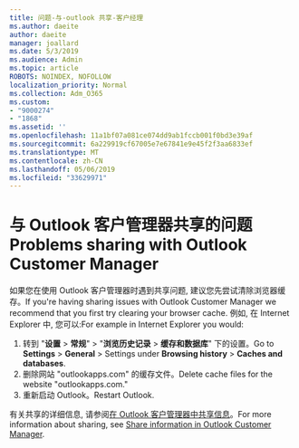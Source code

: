 ```yaml
---
title: 问题-与-outlook 共享-客户经理
ms.author: daeite
author: daeite
manager: joallard
ms.date: 5/3/2019
ms.audience: Admin
ms.topic: article
ROBOTS: NOINDEX, NOFOLLOW
localization_priority: Normal
ms.collection: Adm_O365
ms.custom:
- "9000274"
- "1868"
ms.assetid: ''
ms.openlocfilehash: 11a1bf07a081ce074dd9ab1fccb001f0bd3e39af
ms.sourcegitcommit: 6a229919cf67005e7e67841e9e45f2f3aa6833ef
ms.translationtype: MT
ms.contentlocale: zh-CN
ms.lasthandoff: 05/06/2019
ms.locfileid: "33629971"
---
```

# <a name="problems-sharing-with-outlook-customer-manager"></a><span data-ttu-id="dbcb7-102">与 Outlook 客户管理器共享的问题</span><span class="sxs-lookup"><span data-stu-id="dbcb7-102">Problems sharing with Outlook Customer Manager</span></span> 

<span data-ttu-id="dbcb7-103">如果您在使用 Outlook 客户管理器时遇到共享问题, 建议您先尝试清除浏览器缓存。</span><span class="sxs-lookup"><span data-stu-id="dbcb7-103">If you're having sharing issues with Outlook Customer Manager we recommend that you first try clearing your browser cache.</span></span> <span data-ttu-id="dbcb7-104">例如, 在 Internet Explorer 中, 您可以:</span><span class="sxs-lookup"><span data-stu-id="dbcb7-104">For example in Internet Explorer you would:</span></span>
1. <span data-ttu-id="dbcb7-105">转到 "**设置** > **常规**" > "**浏览历史记录** > **缓存和数据库**" 下的设置。</span><span class="sxs-lookup"><span data-stu-id="dbcb7-105">Go to **Settings** > **General** > Settings under **Browsing history** > **Caches and databases**.</span></span>
2. <span data-ttu-id="dbcb7-106">删除网站 "outlookapps.com" 的缓存文件。</span><span class="sxs-lookup"><span data-stu-id="dbcb7-106">Delete cache files for the website "outlookapps.com."</span></span>
3. <span data-ttu-id="dbcb7-107">重新启动 Outlook。</span><span class="sxs-lookup"><span data-stu-id="dbcb7-107">Restart Outlook.</span></span>

<span data-ttu-id="dbcb7-108">有关共享的详细信息, 请参阅[在 Outlook 客户管理器中共享信息](https://support.office.com/article/4f26cc69-67da-4cd5-b344-02d1a4799310%20)。</span><span class="sxs-lookup"><span data-stu-id="dbcb7-108">For more information about sharing, see [Share information in Outlook Customer Manager](https://support.office.com/article/4f26cc69-67da-4cd5-b344-02d1a4799310%20).</span></span> 